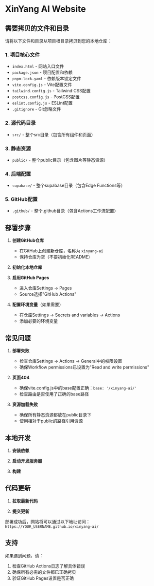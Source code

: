 # XinYang AI Website

## 需要拷贝的文件和目录

请将以下文件和目录从项目根目录拷贝到您的本地仓库：

### 1. 项目核心文件
- `index.html` - 网站入口文件
- `package.json` - 项目配置和依赖
- `pnpm-lock.yaml` - 依赖版本锁定文件
- `vite.config.js` - Vite配置文件
- `tailwind.config.js` - Tailwind CSS配置
- `postcss.config.js` - PostCSS配置
- `eslint.config.js` - ESLint配置
- `.gitignore` - Git忽略文件

### 2. 源代码目录
- `src/` - 整个src目录（包含所有组件和页面）

### 3. 静态资源
- `public/` - 整个public目录（包含图片等静态资源）

### 4. 后端配置
- `supabase/` - 整个supabase目录（包含Edge Functions等）

### 5. GitHub配置
- `.github/` - 整个.github目录（包含Actions工作流配置）

## 部署步骤

1. **创建GitHub仓库**
   - 在GitHub上创建新仓库，名称为 `xinyang-ai`
   - 保持仓库为空（不要初始化README）

2. **初始化本地仓库**
   

3. **启用GitHub Pages**
   - 进入仓库Settings -> Pages
   - Source选择"GitHub Actions"

4. **配置环境变量**（如果需要）
   - 在仓库Settings -> Secrets and variables -> Actions
   - 添加必要的环境变量

## 常见问题

1. **部署失败**
   - 检查仓库Settings -> Actions -> General中的权限设置
   - 确保Workflow permissions已设置为"Read and write permissions"

2. **页面404**
   - 确保vite.config.js中的base配置正确：`base: '/xinyang-ai/'`
   - 检查路由是否使用了正确的base路径

3. **资源加载失败**
   - 确保所有静态资源都放在public目录下
   - 使用相对于public的路径引用资源

## 本地开发

1. **安装依赖**
   

2. **启动开发服务器**
   

3. **构建**
   

## 代码更新

1. **拉取最新代码**
   

2. **提交更新**
   

部署成功后，网站将可以通过以下地址访问：
`https://YOUR_USERNAME.github.io/xinyang-ai/`

## 支持

如果遇到问题，请：
1. 检查GitHub Actions日志了解具体错误
2. 确保所有必需的文件都已正确拷贝
3. 验证GitHub Pages设置是否正确